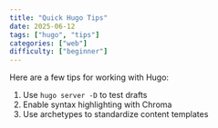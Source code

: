```yaml
---
title: "Quick Hugo Tips"
date: 2025-06-12
tags: ["hugo", "tips"]
categories: ["web"]
difficulty: ["beginner"]
---
```


Here are a few tips for working with Hugo:

1. Use `hugo server -D` to test drafts
2. Enable syntax highlighting with Chroma
3. Use archetypes to standardize content templates
